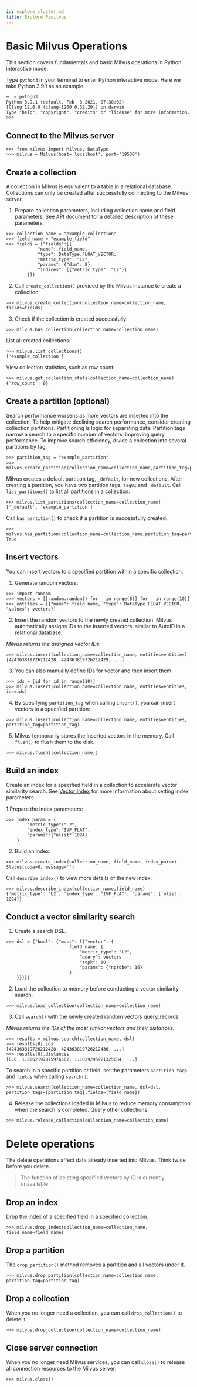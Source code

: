 ```yaml
---
id: explore_cluster.md
title: Explore Pymilvus
---
```


# Basic Milvus Operations

This section covers fundamentals and basic Milvus operations in Python interactive mode.


Type `python3` in your terminal to enter Python interactive mode. Here we take Python 3.9.1 as an example:

```
➜  ~ python3
Python 3.9.1 (default, Feb  3 2021, 07:38:02)
[Clang 12.0.0 (clang-1200.0.32.29)] on darwin
Type "help", "copyright", "credits" or "license" for more information.
>>>
```

## Connect to the Milvus server

```
>>> from milvus import Milvus, DataType
>>> milvus = Milvus(host='localhost', port='19530')
```

## Create a collection
A collection in Milvus is equivalent to a table in a relational database. Collections can only be created after successfully connecting to the Milvus server.

1. Prepare collection parameters, including collection name and field parameters. See [API document](https://pymilvus-orm.readthedocs.io/en/latest/) for a detailed description of these parameters.

```
>>> collection_name = "example_collection"
>>> field_name = "example_field"
>>> fields = {"fields":[{
            "name": field_name,
            "type": DataType.FLOAT_VECTOR,
            "metric_type": "L2",
            "params": {"dim": 8},
            "indices": [{"metric_type": "L2"}]
        }]}
```

2. Call `create_collection()` provided by the Milvus instance to create a collection:
```
>>> milvus.create_collection(collection_name=collection_name, fields=fields)
```
3. Check if the collection is created successfully:
```
>>> milvus.has_collection(collection_name=collection_name)
```

List all created collections:
```
>>> milvus.list_collections()
['example_collection']
```
View collection statistics, such as row count:
```
>>> milvus.get_collection_stats(collection_name=collection_name)
{'row_count': 0}
```
## Create a partition (optional)
Search performance worsens as more vectors are inserted into the collection. To help mitigate declining search performance, consider creating collection partitions. Partitioning is logic for separating data. Partition tags narrow a search to a specific number of vectors, improving query performance. To improve search efficiency, divide a collection into several partitions by tag.
```
>>> partition_tag = "example_partition"
>>> milvus.create_partition(collection_name=collection_name,partition_tag=partition_tag)
```
Milvus creates a default partition tag, `_default`, for new collections. After creating a partition, you have two partition tags, `tag01` and `_default`. Call `list_partitons()` to list all partitions in a collection.
```
>>> milvus.list_partitions(collection_name=collection_name)
['_default', 'example_partition']
```
Call `has_partition()` to check if a partition is successfully created.
```
>>> milvus.has_partition(collection_name=collection_name,partition_tag=partition_tag)
True
```

## Insert vectors
You can insert vectors to a specified partition within a specific collection.

1. Generate random vectors:
```
>>> import random
>>> vectors = [[random.random() for _ in range(8)] for _ in range(10)]
>>> entities = [{"name": field_name, "type": DataType.FLOAT_VECTOR, "values": vectors}]
```
2. Insert the random vectors to the newly created collection. Milvus automatically assigns IDs to the inserted vectors, similar to AutoID in a relational database.

*Milvus returns the assigned vector IDs.*

```
>>> milvus.insert(collection_name=collection_name, entities=entities)
[424363819726212428, 424363819726212429, ...]
```

3. You can also manually define IDs for vector and then insert them.
```
>>> ids = [id for id in range(10)]
>>> milvus.insert(collection_name=collection_name, entities=entities, ids=ids)
```
4. By specifying `partition_tag` when calling `insert()`, you can insert vectors to a specified partition:
```
>>> milvus.insert(collection_name=collection_name, entities=entities, partition_tag=partition_tag)
```
5. Milvus temporarily stores the inserted vectors in the memory. Call `flush()` to flush them to the disk.
```
>>> milvus.flush([collection_name])
```
## Build an index
Create an index for a specified field in a collection to accelerate vector similarity search. See [Vector Index](index.md) for more information about setting index parameters.

1.Prepare the index parameters:
```
>>> index_param = {
        "metric_type":"L2",
        "index_type":"IVF_FLAT",
        "params":{"nlist":1024}
    }
```
2. Build an index.
```
>>> milvus.create_index(collection_name, field_name, index_param)
Status(code=0, message='')
```
Call `describe_index()` to view more details of the new index:
```
>>> milvus.describe_index(collection_name,field_name)
{'metric_type': 'L2', 'index_type': 'IVF_FLAT', 'params': {'nlist': 1024}}
```
## Conduct a vector similarity search
1. Create a search DSL.
```
>>> dsl = {"bool": {"must": [{"vector": {
                        field_name: {
                            "metric_type": "L2",
                            "query": vectors,
                            "topk": 10,
                            "params": {"nprobe": 16}
                        }
    }}]}}
```
2. Load the collection to memory before conducting a vector similarity search.
```
>>> milvus.load_collection(collection_name=collection_name)
```
3. Call `search()` with the newly created random vectors query_records:

*Milvus returns the IDs of the most similar vectors and their distances.*
```
>>> results = milvus.search(collection_name, dsl)
>>> results[0].ids
[424363819726212428, 424363819726212436, ...]
>>> results[0].distances
[0.0, 1.0862197875976562, 1.1029295921325684, ...]
```
To search in a specific partition or field, set the parameters `partition_tags` and `fields` when calling `search()`.
```
>>> milvus.search(collection_name=collection_name, dsl=dsl, partition_tags=[partition_tag],fields=[field_name])
```
4. Release the collections loaded in Milvus to reduce memory consumption when the search is completed. Query other collections.
```
>>> milvus.release_collection(collection_name=collection_name)
```

# Delete operations
The delete operations affect data already inserted into Milvus. Think twice before you delete.

> The function of deleting specified vectors by ID is currently unavailable.

## Drop an index
Drop the index of a specified field in a specified collection.
```
>>> milvus.drop_index(collection_name=collection_name, field_name=field_name)
```
## Drop a partition
The `drop_partition()` method removes a partition and all vectors under it.
```
>>> milvus.drop_partition(collection_name=collection_name, partition_tag=partition_tag)
```

## Drop a collection
When you no longer need a collection, you can call `drop_collection()` to delete it.
```
>>> milvus.drop_collection(collection_name=collection_name)
```
## Close server connection
When you no longer need Milvus services, you can call `close()` to release all connection resources to the Milvus server:

```
>>> milvus.close()
```








